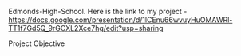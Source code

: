  Edmonds-High-School. Here is the link to my project - https://docs.google.com/presentation/d/1lCEnu66wvuyHuOMAWRl-TT1f7Gd5Q_9rGCXL2Xce7hg/edit?usp=sharing

Project Objective 
